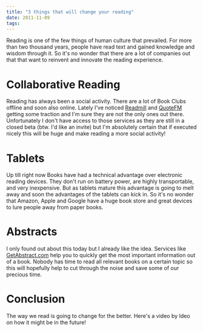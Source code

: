 ```yaml
---
title: "3 things that will change your reading"
date: 2011-11-09
tags:
---
```


Reading is one of the few things of human culture that prevailed. For more than two thousand years, people have read text and gained knowledge and wisdom through it. So it's no wonder that there are a lot of companies out that that want to reinvent and innovate the reading experience.

# Collaborative Reading
Reading has always been a social activity. There are a lot of Book Clubs offline and soon also online. Lately I've noticed [Readmill](http://readmill.com/) and [QuoteFM](http://quote.fm/welcome) getting some traction and I'm sure they are not the only ones out there. Unfortunately I don't have access to those services as they are still in a closed beta (btw. I'd like an invite) but I'm absolutely certain that if executed nicely this will be huge and make reading a more social activity!

# Tablets
Up till right now Books have had a technical advantage over electronic reading devices. They don't run on battery power, are highly transportable, and very inexpensive. But as tablets mature this advantage is going to melt away and soon the advantages of the tablets can kick in. So it's no wonder that Amazon, Apple and Google have a huge book store and great devices to lure people away from paper books.

# Abstracts
I only found out about this today but I already like the idea. Services like [GetAbstract.com](http://getabstract.com/) help you to quickly get the most important information out of a book. Nobody has time to read all relevant books on a certain topic so this will hopefully help to cut through the noise and save some of our precious time.

# Conclusion
The way we read is going to change for the better. Here's a video by Ideo on how it might be in the future!
